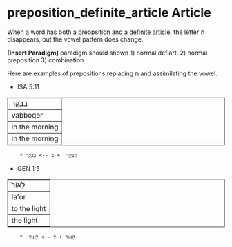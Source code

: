 # preposition_definite_article Article
When a word has both a preopsition and a [definite article](https://git.door43.org/Door43/en-uhg/src/master/content/particle_definite_article/02.md), the letter ה disappears, but the vowel pattern does change.

**[Insert Paradigm]** paradigm should shown 1) normal def.art. 2) normal preposition 3) combination

Here are examples of prepositions replacing ה and assimilating the vowel.

* ISA 5:11
<table border="1" class="docutils">
<colgroup>
<col width="100%" />
</colgroup>
<tbody valign="top">
<tr class="row-odd"><td>בַבֹּ֖קֶר</td>
</tr>
<tr class="row-even"><td>vabboqer</td>
</tr>
<tr class="row-odd"><td>in the morning</td>
</tr>
<tr class="row-even"><td>in the morning</td>
</tr>
</tbody>
</table>

        * הַבֹּקֶר  + ב --> בַבֹּ֖קֶר 

* GEN 1:5
<table border="1" class="docutils">
<colgroup>
<col width="100%" />
</colgroup>
<tbody valign="top">
<tr class="row-odd"><td>לָאוֹר֙</td>
</tr>
<tr class="row-even"><td>la'or</td>
</tr>
<tr class="row-odd"><td>to the light</td>
</tr>
<tr class="row-even"><td>the light</td>
</tr>
</tbody>
</table>

        *  הָאוֹר + ל --> לָאוֹר